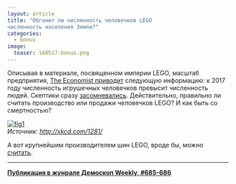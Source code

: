 ```yaml
---
layout: article
title: "Обгонит ли численность человечков LEGO 
численность населения Земли?"
categories: 
  - bonus
image:
  teaser: 160517-bonus.png
---
```


Описывая в материале, посвященном империи LEGO, масштаб предприятия, [The Economist приводит][econ] следующую информацию: к 2017 году численность игрушечных человечков превысит численность людей. Скептики сразу [засомневались][scept]. Действительно, правильно ли считать производство или продажи человечков LEGO? И как быть со смертностью?

[![fig1][f1]][f1]  
*Источник: http://xkcd.com/1281/*

А вот крупнейшим производителем шин LEGO, вроде бы, можно [считать][tires].

[f1]: /dem-digest/images/2016/685-fig-bonus.png

[econ]: http://www.economist.com/blogs/graphicdetail/2014/02/daily-chart-8??fsrc=scn/=tw/dc
[scept]: http://skeptics.stackexchange.com/questions/19521/will-lego-people-outnumber-people-by-2017/19538#19538
[tires]: http://skeptics.stackexchange.com/questions/18173/does-the-lego-group-produce-more-tires-than-any-other-tire-manufacturer

***
**[Публикация в жунрале Демоскоп Weekly, #685-686](http://demoscope.ru/weekly/2016/0685/digest04.php)**